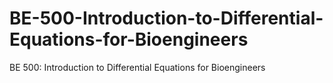 # BE-500-Introduction-to-Differential-Equations-for-Bioengineers
BE 500: Introduction to Differential Equations for Bioengineers
